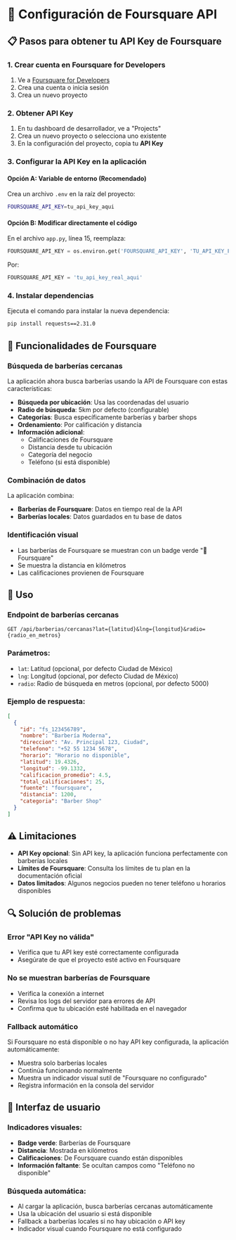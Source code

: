 # 🏪 Configuración de Foursquare API

## 📋 Pasos para obtener tu API Key de Foursquare

### 1. Crear cuenta en Foursquare for Developers
1. Ve a [Foursquare for Developers](https://developer.foursquare.com/)
2. Crea una cuenta o inicia sesión
3. Crea un nuevo proyecto

### 2. Obtener API Key
1. En tu dashboard de desarrollador, ve a "Projects"
2. Crea un nuevo proyecto o selecciona uno existente
3. En la configuración del proyecto, copia tu **API Key**

### 3. Configurar la API Key en la aplicación

#### Opción A: Variable de entorno (Recomendado)
Crea un archivo `.env` en la raíz del proyecto:

```bash
FOURSQUARE_API_KEY=tu_api_key_aqui
```

#### Opción B: Modificar directamente el código
En el archivo `app.py`, línea 15, reemplaza:

```python
FOURSQUARE_API_KEY = os.environ.get('FOURSQUARE_API_KEY', 'TU_API_KEY_FOURSQUARE')
```

Por:

```python
FOURSQUARE_API_KEY = 'tu_api_key_real_aqui'
```

### 4. Instalar dependencias
Ejecuta el comando para instalar la nueva dependencia:

```bash
pip install requests==2.31.0
```

## 🔧 Funcionalidades de Foursquare

### Búsqueda de barberías cercanas
La aplicación ahora busca barberías usando la API de Foursquare con estas características:

- **Búsqueda por ubicación**: Usa las coordenadas del usuario
- **Radio de búsqueda**: 5km por defecto (configurable)
- **Categorías**: Busca específicamente barberías y barber shops
- **Ordenamiento**: Por calificación y distancia
- **Información adicional**: 
  - Calificaciones de Foursquare
  - Distancia desde tu ubicación
  - Categoría del negocio
  - Teléfono (si está disponible)

### Combinación de datos
La aplicación combina:
- **Barberías de Foursquare**: Datos en tiempo real de la API
- **Barberías locales**: Datos guardados en tu base de datos

### Identificación visual
- Las barberías de Foursquare se muestran con un badge verde "📍 Foursquare"
- Se muestra la distancia en kilómetros
- Las calificaciones provienen de Foursquare

## 🚀 Uso

### Endpoint de barberías cercanas
```
GET /api/barberias/cercanas?lat={latitud}&lng={longitud}&radio={radio_en_metros}
```

### Parámetros:
- `lat`: Latitud (opcional, por defecto Ciudad de México)
- `lng`: Longitud (opcional, por defecto Ciudad de México)  
- `radio`: Radio de búsqueda en metros (opcional, por defecto 5000)

### Ejemplo de respuesta:
```json
[
  {
    "id": "fs_123456789",
    "nombre": "Barbería Moderna",
    "direccion": "Av. Principal 123, Ciudad",
    "telefono": "+52 55 1234 5678",
    "horario": "Horario no disponible",
    "latitud": 19.4326,
    "longitud": -99.1332,
    "calificacion_promedio": 4.5,
    "total_calificaciones": 25,
    "fuente": "foursquare",
    "distancia": 1200,
    "categoria": "Barber Shop"
  }
]
```

## ⚠️ Limitaciones

- **API Key opcional**: Sin API key, la aplicación funciona perfectamente con barberías locales
- **Límites de Foursquare**: Consulta los límites de tu plan en la documentación oficial
- **Datos limitados**: Algunos negocios pueden no tener teléfono u horarios disponibles

## 🔍 Solución de problemas

### Error "API Key no válida"
- Verifica que tu API key esté correctamente configurada
- Asegúrate de que el proyecto esté activo en Foursquare

### No se muestran barberías de Foursquare
- Verifica la conexión a internet
- Revisa los logs del servidor para errores de API
- Confirma que tu ubicación esté habilitada en el navegador

### Fallback automático
Si Foursquare no está disponible o no hay API key configurada, la aplicación automáticamente:
- Muestra solo barberías locales
- Continúa funcionando normalmente
- Muestra un indicador visual sutil de "Foursquare no configurado"
- Registra información en la consola del servidor

## 📱 Interfaz de usuario

### Indicadores visuales:
- **Badge verde**: Barberías de Foursquare
- **Distancia**: Mostrada en kilómetros
- **Calificaciones**: De Foursquare cuando están disponibles
- **Información faltante**: Se ocultan campos como "Teléfono no disponible"

### Búsqueda automática:
- Al cargar la aplicación, busca barberías cercanas automáticamente
- Usa la ubicación del usuario si está disponible
- Fallback a barberías locales si no hay ubicación o API key
- Indicador visual cuando Foursquare no está configurado 